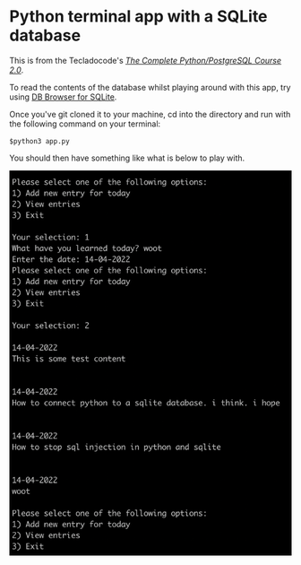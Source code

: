 # Python terminal app with a SQLite database

This is from the Tecladocode's [_The Complete Python/PostgreSQL Course 2.0_](https://pysql.tecladocode.com/).

To read the contents of the database whilst playing around with this app, try using [DB Browser for SQLite](https://sqlitebrowser.org/).

Once you've git cloned it to your machine, cd into the directory and run with the following command on your terminal: 

```
$python3 app.py
```
You should then have something like what is below to play with.

![alt text](https://github.com/jdm79/sqlite-terminal-app/blob/main/terminal_app.png?raw=true)

